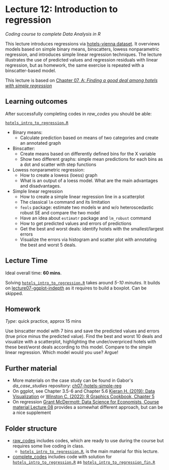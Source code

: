 # Lecture 12: Introduction to regression
*Coding course to complete Data Analysis in R*

This lecture introduces regressions via [hotels-vienna dataset](https://gabors-data-analysis.com/datasets/#hotels-vienna). It overviews models based on simple binary means, binscatters, lowess nonparametric regression, and introduces simple linear regression techniques. The lecture illustrates the use of predicted values and regression residuals with linear regression, but as homework, the same exercise is repeated with a binscatter-based model.

This lecture is based on [Chapter 07, A: *Finding a good deal among hotels with simple regression*](https://gabors-data-analysis.com/casestudies/#ch07a-finding-a-good-deal-among-hotels-with-simple-regression)

## Learning outcomes
After successfully completing codes in *raw_codes* you should be able:

[`hotels_intro_to_regression.R`](https://github.com/gabors-data-analysis/da-coding-rstats/blob/main/lecture12_intro_to_regression/raw_codes/hotels_intro_to_regression.R)
  - Binary means:
    - Calculate prediction based on means of two categories and create an annotated graph
  - Binscatter:
    - Create means based on differently defined bins for the X variable
    - Show two different graphs: simple mean predictions for each bins as a dot and scatter with step functions
  - Lowess nonparametric regression:
    - How to create a lowess (loess) graph
    - What is an output of a loess model. What are the main advantages and disadvantages.
  - Simple linear regression
    - How to create a simple linear regression line in a scatterplot
    - The classical `lm` command and its limitation
    - `feols` package: estimate two models w and w/o heteroscedastic robust SE and compare the two model
    - Have an idea about `estimatr` package and `lm_robust` command
    - How to get predicted values and errors of predictions
    - Get the best and worst deals: identify hotels with the smallest/largest errors
    - Visualize the errors via histogram and scatter plot with annotating the best and worst 5 deals.

## Lecture Time

Ideal overall time: **60 mins**.

Solving [`hotels_intro_to_regression.R`](https://github.com/gabors-data-analysis/da-coding-rstats/blob/main/lecture12_intro_to_regression/raw_codes/hotels_intro_to_regression.R) takes around *5-10 minutes*. It builds on [lecture07-ggplot-indepth](https://github.com/gabors-data-analysis/da-coding-rstats/tree/main/lecture07-ggplot-indepth) as it requires to build a boxplot. Can be skipped.


## Homework

*Type*: quick practice, approx 15 mins

Use binscatter model with 7 bins and save the predicted values and errors (true price minus the predicted value). Find the best and worst 10 deals and visualize with a scatterplot, highlighting the under/overpriced hotels with these best/worst deals according to this model. Compare to the simple linear regression. Which model would you use? Argue!


## Further material

  - More materials on the case study can be found in Gabor's *da_case_studies* repository: [ch07-hotels-simple-reg](https://github.com/gabors-data-analysis/da_case_studies/tree/master/ch07-hotels-simple-reg)
  - On ggplot, see Chapter 3.5-6 and Chapter 5.6 [Kieran H. (2019): Data Visualization](https://socviz.co/makeplot.html#mapping-aesthetics-vs-setting-them) or [Winston C. (2022): R Graphics Cookbook, Chapter 5](https://r-graphics.org/chapter-scatter)
  - On regression [Grant McDermott: Data Science for Economists, Course material Lecture 08](https://github.com/uo-ec607/lectures/tree/master/08-regression) provides a somewhat different approach, but can be a nice supplement


## Folder structure
  
  - [raw_codes](https://github.com/gabors-data-analysis/da-coding-rstats/edit/main/lecture12_intro_to_regression/raw_codes) includes codes, which are ready to use during the course but requires some live coding in class.
    - [`hotels_intro_to_regression.R`](https://github.com/gabors-data-analysis/da-coding-rstats/blob/main/lecture12_intro_to_regression/raw_codes/hotels_intro_to_regression.R), is the main material for this lecture.
  - [complete_codes](https://github.com/gabors-data-analysis/da-coding-rstats/edit/main/lecture12_intro_to_regression/complete_codes) includes code with solution for [`hotels_intro_to_regression.R`](https://github.com/gabors-data-analysis/da-coding-rstats/blob/main/lecture12_intro_to_regression/raw_codes/hotels_intro_to_regression.R) as [`hotels_intro_to_regression_fin.R`](https://github.com/gabors-data-analysis/da-coding-rstats/blob/main/lecture12_intro_to_regression/complete_codes/hotels_intro_to_regression.R)

